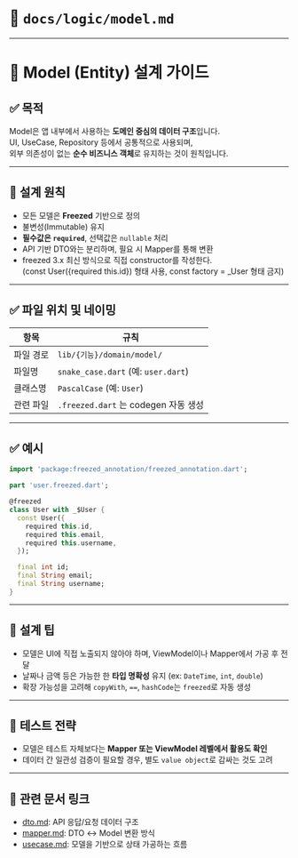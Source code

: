 # 📄 `docs/logic/model.md`

---

# 🧬 Model (Entity) 설계 가이드

## ✅ 목적

Model은 앱 내부에서 사용하는 **도메인 중심의 데이터 구조**입니다.  
UI, UseCase, Repository 등에서 공통적으로 사용되며,  
외부 의존성이 없는 **순수 비즈니스 객체**로 유지하는 것이 원칙입니다.

---

## 🧱 설계 원칙

- 모든 모델은 **Freezed** 기반으로 정의
- 불변성(Immutable) 유지
- **필수값은 `required`**, 선택값은 `nullable` 처리
- API 기반 DTO와는 분리하며, 필요 시 Mapper를 통해 변환
- freezed 3.x 최신 방식으로 직접 constructor를 작성한다.  
  (const User({required this.id}) 형태 사용, const factory = _User 형태 금지)
---

## ✅ 파일 위치 및 네이밍

| 항목 | 규칙 |
|------|------|
| 파일 경로 | `lib/{기능}/domain/model/` |
| 파일명 | `snake_case.dart` (예: `user.dart`) |
| 클래스명 | `PascalCase` (예: `User`) |
| 관련 파일 | `.freezed.dart` 는 codegen 자동 생성 |

---

## ✅ 예시

```dart
import 'package:freezed_annotation/freezed_annotation.dart';

part 'user.freezed.dart';

@freezed
class User with _$User {
  const User({
    required this.id,
    required this.email,
    required this.username,
  });

  final int id;
  final String email;
  final String username;
}
```

---

## 📌 설계 팁

- 모델은 UI에 직접 노출되지 않아야 하며, ViewModel이나 Mapper에서 가공 후 전달
- 날짜나 금액 등은 가능한 한 **타입 명확성** 유지 (ex: `DateTime`, `int`, `double`)
- 확장 가능성을 고려해 `copyWith`, `==`, `hashCode`는 `freezed`로 자동 생성

---

## 🧪 테스트 전략

- 모델은 테스트 자체보다는 **Mapper 또는 ViewModel 레벨에서 활용도 확인**
- 데이터 간 일관성 검증이 필요할 경우, 별도 `value object`로 감싸는 것도 고려

---

## 🔁 관련 문서 링크

- [dto.md](dto.md): API 응답/요청 데이터 구조
- [mapper.md](mapper.md): DTO ↔ Model 변환 방식
- [usecase.md](usecase.md): 모델을 기반으로 상태 가공하는 흐름